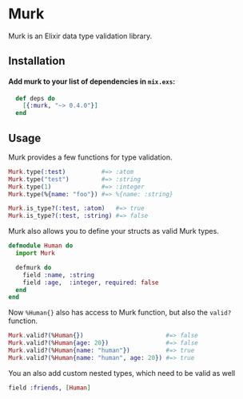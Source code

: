 # Murk

Murk is an Elixir data type validation library.

## Installation
#### Add murk to your list of dependencies in `mix.exs`:
```elixir
  def deps do
    [{:murk, "~> 0.4.0"}]
  end
```

## Usage

Murk provides a few functions for type validation.

```elixir
Murk.type(:test)          #=> :atom
Murk.type("test")         #=> :string
Murk.type(1)              #=> :integer
Murk.type(%{name: "foo"}) #=> %{name: :string}

Murk.is_type?(:test, :atom)   #=> true
Murk.is_type?(:test, :string) #=> false
```

Murk also allows you to define your structs as valid Murk types.

```elixir
defmodule Human do
  import Murk

  defmurk do
    field :name, :string
    field :age,  :integer, required: false
  end
end
```

Now `%Human{}` also has access to Murk function, but also the `valid?` function.

```elixir
Murk.valid?(%Human{})                       #=> false
Murk.valid?(%Human{age: 20})                #=> false
Murk.valid?(%Human{name: "human"})          #=> true
Murk.valid?(%Human{name: "human", age: 20}) #=> true
```

You an also add custom nested types, which need to be valid as well

```elixir
field :friends, [Human]
```

